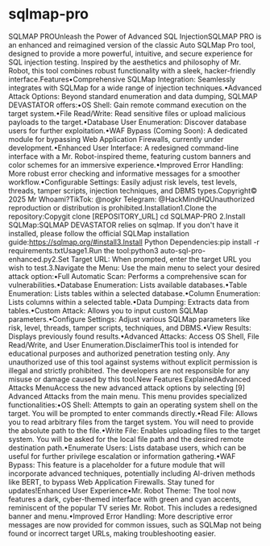 # sqlmap-pro
SQLMAP PROUnleash the Power of Advanced SQL InjectionSQLMAP PRO is an enhanced and reimagined version of the classic Auto SQLMap Pro tool, designed to provide a more powerful, intuitive, and secure experience for SQL injection testing. Inspired by the aesthetics and philosophy of Mr. Robot, this tool combines robust functionality with a sleek, hacker-friendly interface.Features•Comprehensive SQLMap Integration: Seamlessly integrates with SQLMap for a wide range of injection techniques.•Advanced Attack Options: Beyond standard enumeration and data dumping, SQLMAP DEVASTATOR offers:•OS Shell: Gain remote command execution on the target system.•File Read/Write: Read sensitive files or upload malicious payloads to the target.•Database User Enumeration: Discover database users for further exploitation.•WAF Bypass (Coming Soon): A dedicated module for bypassing Web Application Firewalls, currently under development.•Enhanced User Interface: A redesigned command-line interface with a Mr. Robot-inspired theme, featuring custom banners and color schemes for an immersive experience.•Improved Error Handling: More robust error checking and informative messages for a smoother workflow.•Configurable Settings: Easily adjust risk levels, test levels, threads, tamper scripts, injection techniques, and DBMS types.Copyright© 2025 Mr Whoami?TikTok: @nogkr
Telegram: @HackMindHQUnauthorized reproduction or distribution is prohibited.Installation1.Clone the repository:Copygit clone [REPOSITORY_URL]
cd SQLMAP-PRO
2.Install SQLMap:SQLMAP DEVASTATOR relies on sqlmap. If you don't have it installed, please follow the official SQLMap installation guide:https://sqlmap.org/#install3.Install Python Dependencies:pip install -r requirements.txtUsage1.Run the tool:python3 auto-sql-pro-enhanced.py2.Set Target URL: When prompted, enter the target URL you wish to test.3.Navigate the Menu: Use the main menu to select your desired attack option:•Full Automatic Scan: Performs a comprehensive scan for vulnerabilities.•Database Enumeration: Lists available databases.•Table Enumeration: Lists tables within a selected database.•Column Enumeration: Lists columns within a selected table.•Data Dumping: Extracts data from tables.•Custom Attack: Allows you to input custom SQLMap parameters.•Configure Settings: Adjust various SQLMap parameters like risk, level, threads, tamper scripts, techniques, and DBMS.•View Results: Displays previously found results.•Advanced Attacks: Access OS Shell, File Read/Write, and User Enumeration.DisclaimerThis tool is intended for educational purposes and authorized penetration testing only. Any unauthorized use of this tool against systems without explicit permission is illegal and strictly prohibited. The developers are not responsible for any misuse or damage caused by this tool.New Features ExplainedAdvanced Attacks MenuAccess the new advanced attack options by selecting [9] Advanced Attacks from the main menu. This menu provides specialized functionalities:•OS Shell: Attempts to gain an operating system shell on the target. You will be prompted to enter commands directly.•Read File: Allows you to read arbitrary files from the target system. You will need to provide the absolute path to the file.•Write File: Enables uploading files to the target system. You will be asked for the local file path and the desired remote destination path.•Enumerate Users: Lists database users, which can be useful for further privilege escalation or information gathering.•WAF Bypass: This feature is a placeholder for a future module that will incorporate advanced techniques, potentially including AI-driven methods like BERT, to bypass Web Application Firewalls. Stay tuned for updates!Enhanced User Experience•Mr. Robot Theme: The tool now features a dark, cyber-themed interface with green and cyan accents, reminiscent of the popular TV series Mr. Robot. This includes a redesigned banner and menu.•Improved Error Handling: More descriptive error messages are now provided for common issues, such as SQLMap not being found or incorrect target URLs, making troubleshooting easier.



